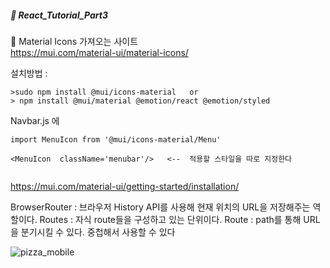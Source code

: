 ##### :cactus: React_Tutorial_Part3

:pencil: Material Icons 가져오는 사이트   
https://mui.com/material-ui/material-icons/

설치방법 :   
```  
>sudo npm install @mui/icons-material   or 
> npm install @mui/material @emotion/react @emotion/styled
```

Navbar.js 에  
```   
import MenuIcon from '@mui/icons-material/Menu'    

<MenuIcon  className='menubar'/>   <--  적용할 스타일을 따로 지정한다


```   
https://mui.com/material-ui/getting-started/installation/

BrowserRouter : 브라우저 History API를 사용해 현재 위치의 URL을 저장해주는 역할이다.
Routes : 자식 route들을 구성하고 있는 단위이다.
Route : path를 통해 URL을 분기시킬 수 있다. 중첩해서 사용할 수 있다


![pizza_mobile](https://user-images.githubusercontent.com/48478079/233994033-896e7c76-748b-4478-bfc9-c610fb025946.png)
